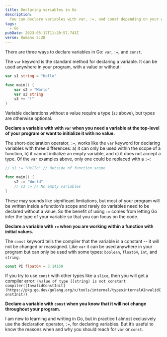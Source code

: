 ```yaml
---
title: Declaring variables in Go
description:
  You can declare variables with var, :=, and const depending on your use case
tags:
  - Go
pubDate: 2023-05-12T11:20:57.743Z
verse: Romans 3:28
---
```


There are three ways to declare variables in Go: `var`, `:=`, and `const`.

The `var` keyword is the standard method for declaring a variable. It can be
used anywhere in your program, with a value or without:

```go
var s1 string = "Hello"

func main() {
	var s2 = "World"
	var s3 string
	s3 += "!"
}
```

Variable declarations without a value require a type (`s3` above), but types are
otherwise optional.

**Declare a variable with with `var` when you need a variable at the top-level
of your program or want to initialize it with no value.**

The short-declaration operator, `:=`, works like the `var` keyword for declaring
variables with three differences: a) it can only be used within the scope of a
function, b) it cannot initialize an empty variable, and c) it does not accept a
type. Of the `var` examples above, only one could be replaced with a `:=`:

```go
// s1 := "Hello" // Outside of function scope

func main() {
	s2 := "World"
	// s3 := // No empty variables
}
```

These may sounds like significant limitations, but most of your program will be
written inside a function’s scope and rarely do variables need to be declared
without a value. So the benefit of using `:=` comes from letting Go infer the
type of your variable so that you can focus on the code.

**Declare a variable with `:=` when you are working within a function with
initial values.**

The `const` keyword tells the compiler that the variable is a constant -- it
will not be changed or reassigned. Like `var` it can be used anywhere in your
program but can only be used with some types: `boolean`, `float64`, `int`, and
`string`.

```go
const PI float64 = 3.14159
```

If you try to use `const` with other types like a `slice`, then you will get a
compiler error:
`(value of type []string) is not constant compiler([InvalidConstInit](https://pkg.go.dev/golang.org/x/tools/internal/typesinternal#InvalidConstInit))`

**Declare a variable with `const` when you know that it will not change
throughout your program.**

I am new to learning and writing in Go, but in practice I almost exclusively use
the declaration operator, `:=`, for declaring variables. But it’s useful to know
the reasons when and why you should reach for `var` or `const`.
